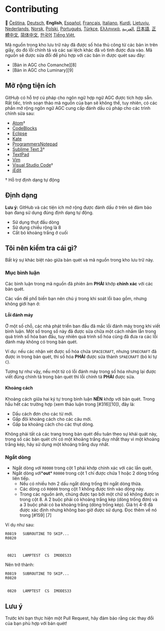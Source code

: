 # Contributing

🎌
[Čeština][CZ],
[Deutsch][DE],
**English**,
[Español][ES],
[Français][FR],
[Italiano][IT],
[Kurdi][KU],
[Lietuvių][LT],
[Nederlands][NL],
[Norsk][NO],
[Polski][PL],
[Português][PT_BR],
[Türkçe][TR],
[Ελληνικά][GR],
[العربية][AR],
[日本語][JA],
[正體中文][ZH_TW],
[简体中文][ZH_CN],
[한국어][KO_KR]
[Tiếng Việt][VI],

[AR]:CONTRIBUTING.ar.md
[CZ]:CONTRIBUTING.cz.md
[DE]:CONTRIBUTING.de.md
[EN]:CONTRIBUTING.md
[ES]:CONTRIBUTING.es.md
[FR]:CONTRIBUTING.fr.md
[GR]:CONTRIBUTING.gr.md
[IT]:CONTRIBUTING.it.md
[JA]:CONTRIBUTING.ja.md
[KO_KR]:CONTRIBUTING.ko_kr.md
[KU]:CONTRIBUTING.ku.md
[LT]:CONTRIBUTING.lt.md
[NL]:CONTRIBUTING.nl.md
[NO]:CONTRIBUTING.no.md
[PL]:CONTRIBUTING.pl.md
[PT_BR]:CONTRIBUTING.pt_br.md
[TR]:CONTRIBUTING.tr.md
[ZH_CN]:CONTRIBUTING.zh_cn.md
[ZH_TW]:CONTRIBUTING.zh_tw.md
[VI]:CONTRIBUTING.vi.md

Mã nguồn trong kho lưu trữ này đã được số hóa thủ công từ các bản in trên giấy, do đó lỗi chính tả và các sai lệch khác đã vô tình được đưa vào. Mã nguồn sẽ được sửa đổi để phù hợp với các bản in được quét sau đây:

- [Bản in AGC cho Comanche][8]
- [Bản in AGC cho Luminary][9]

 ## Mở rộng tiện ích 

GitHub có hỗ trợ cú pháp cho ngôn ngữ hợp ngữ AGC được tích hợp sẵn. Rất tiếc, trình soạn thảo mã nguồn của bạn sẽ không thể, tuy nhiên, có các phần mở rộng ngôn ngữ AGC cung cấp đánh dấu cú pháp cho các trình chỉnh sửa sau:

- [Atom][Atom]†
- [CodeBlocks][CodeBlocks]
- [Eclipse][Eclipse]
- [Kate][Kate]
- [ProgrammersNotepad][ProgrammersNotepad]
- [Sublime Text 3][Sublime Text]†
- [TextPad][TextPad]
- [Vim][Vim]
- [Visual Studio Code][VisualStudioCode]†
- [jEdit][jEdit]

† Hỗ trợ định dạng tự động

[Atom]:https://github.com/Alhadis/language-agc
[CodeBlocks]:https://github.com/virtualagc/virtualagc/tree/master/Contributed/SyntaxHighlight/CodeBlocks
[Eclipse]:https://github.com/virtualagc/virtualagc/tree/master/Contributed/SyntaxHighlight/Eclipse
[Kate]:https://github.com/virtualagc/virtualagc/tree/master/Contributed/SyntaxHighlight/Kate
[ProgrammersNotepad]:https://github.com/virtualagc/virtualagc/tree/master/Contributed/SyntaxHighlight/ProgrammersNotepad
[Sublime Text]:https://github.com/jimlawton/AGC-Assembly
[TextPad]:https://github.com/virtualagc/virtualagc/tree/master/Contributed/SyntaxHighlight/TextPad
[Vim]:https://github.com/wsdjeg/vim-assembly
[VisualStudioCode]:https://github.com/wopian/agc-assembly
[jEdit]:https://github.com/virtualagc/virtualagc/tree/master/Contributed/SyntaxHighlight/jEdit

## Định dạng 

 **Lưu ý:** GitHub và các tiện ích mở rộng được đánh dấu ở trên sẽ đảm bảo bạn đang sử dụng đúng định dạng tự động.

- Sử dụng thụt đầu dòng
- Sử dụng chiều rộng là 8
- Cắt bỏ khoảng trắng ở cuối

## Tôi nên kiểm tra cái gì?

Bất kỳ sự khác biệt nào giữa bản quét và mã nguồn trong kho lưu trữ này.

### Mục bình luận

Các bình luận trong mã nguồn đã phiên âm **PHẢI** khớp **chính xác** với các bản quét.

Các vấn đề phổ biến bạn nên chú ý trong khi soát lỗi bao gồm, nhưng không giới hạn ở:

#### Lỗi đánh máy

Ở một số chỗ, các nhà phát triển ban đầu đã mắc lỗi đánh máy trong khi viết bình luận. Một số trong số này đã được sửa chữa một cách nhầm lẫn trong quá trình số hóa ban đầu, tuy nhiên quá trình số hóa cũng đã đưa ra các lỗi đánh máy không có trong bản quét.

Ví dụ: nếu các nhận xét được số hóa chứa `SPACECRAFT`, nhưng `SPAECRAFT` đã được in trong bản quét, thì số hóa **PHẢI** được sửa thành `SPAECRAFT` (bỏ kí tự `C`).

Tương tự như vậy, nếu một từ có lỗi đánh máy trong số hóa nhưng lại được viết đúng chính tả trong bản quét thì lỗi chính tả **PHẢI** được sửa.

#### Khoảng cách

Khoảng cách giữa hai ký tự trong bình luận **NÊN** khớp với bản quét. Trong hầu hết các trường hợp (xem thảo luận trong [#316][10]), đây là:

- Dấu cách đơn cho các từ mới.
- Gấp đôi khoảng cách cho các câu mới.
- Gấp ba khoảng cách cho các thụt dòng.

Không phải tất cả các trang trong bản quét đều tuân theo sự khái quát này, trong số các bản quét chỉ có một khoảng trắng duy nhất thay vì một khoảng trắng kép, hãy sử dụng một khoảng trắng duy nhất.

### Ngắt dòng

- Ngắt dòng *với* `R0000` trong cột 1 phải khớp chính xác với các lần quét.
- Ngắt dòng *với**__out__* `R0000` trong cột 1 chỉ được chứa 1 hoặc 2 dòng trống liên tiếp.
   - Nếu có nhiều hơn 2 dấu ngắt dòng trống thì ngắt dòng thừa.
   - Các dòng có `R0000` trong cột 1 không được tính vào dòng này.
   - Trong các nguồn ảnh, chúng được tạo bởi một chữ số không được in trong cột 8. A 2 buộc phải có khoảng trắng kép (dòng trống đơn) và a 3 buộc phải có ba khoảng trắng (dòng trống kép). Giá trị 4-8 đã được xác định nhưng không bao giờ được sử dụng. Đọc thêm về nó trong [#159] [7]

Ví dụ như sau:

```plain
R0819   SUBROUTINE TO SKIP...
R0820



 0821   LAMPTEST  CS  IMODES33
```

Nên trở thành:

```plain
R0819   SUBROUTINE TO SKIP...
R0820


 0820   LAMPTEST  CS  IMODES33
```

## Lưu ý

Trước khi bạn thực hiện một Pull Request, hãy đảm bảo rằng các thay đổi của bạn phù hợp với bản quét!
